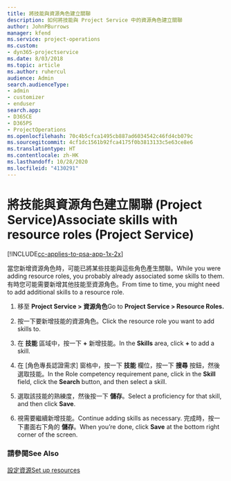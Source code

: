 ```yaml
---
title: 將技能與資源角色建立關聯
description: 如何將技能與 Project Service 中的資源角色建立關聯
author: JohnPBurrows
manager: kfend
ms.service: project-operations
ms.custom:
- dyn365-projectservice
ms.date: 8/03/2018
ms.topic: article
ms.author: ruhercul
audience: Admin
search.audienceType:
- admin
- customizer
- enduser
search.app:
- D365CE
- D365PS
- ProjectOperations
ms.openlocfilehash: 70c4b5cfca1495cb887ad6034542c46fd4cb079c
ms.sourcegitcommit: 4cf1dc1561b92fca4175f0b3813133c5e63ce8e6
ms.translationtype: HT
ms.contentlocale: zh-HK
ms.lasthandoff: 10/28/2020
ms.locfileid: "4130291"
---
```

# <a name="associate-skills-with-resource-roles-project-service"></a><span data-ttu-id="3de04-103">將技能與資源角色建立關聯 (Project Service)</span><span class="sxs-lookup"><span data-stu-id="3de04-103">Associate skills with resource roles (Project Service)</span></span>

[!INCLUDE[cc-applies-to-psa-app-1x-2x](../includes/cc-applies-to-psa-app-1x-2x.md)]

<span data-ttu-id="3de04-104">當您新增資源角色時，可能已將某些技能與這些角色產生關聯。</span><span class="sxs-lookup"><span data-stu-id="3de04-104">While you were adding resource roles, you probably already associated some skills to them.</span></span> <span data-ttu-id="3de04-105">有時您可能需要新增其他技能至資源角色。</span><span class="sxs-lookup"><span data-stu-id="3de04-105">From time to time, you might need to add additional skills to a resource role.</span></span>  
  
1.  <span data-ttu-id="3de04-106">移至 **Project Service > 資源角色**</span><span class="sxs-lookup"><span data-stu-id="3de04-106">Go to **Project Service > Resource Roles.**</span></span>  
  
2.  <span data-ttu-id="3de04-107">按一下要新增技能的資源角色。</span><span class="sxs-lookup"><span data-stu-id="3de04-107">Click the resource role you want to add skills to.</span></span>  
  
3.  <span data-ttu-id="3de04-108">在 **技能** 區域中，按一下 **+** 新增技能。</span><span class="sxs-lookup"><span data-stu-id="3de04-108">In the **Skills** area, click **+** to add a skill.</span></span>  
  
4.  <span data-ttu-id="3de04-109">在 [角色專長認證需求] 窗格中，按一下 **技能** 欄位，按一下 **搜尋** 按鈕，然後選取技能。</span><span class="sxs-lookup"><span data-stu-id="3de04-109">In the Role competency requirement pane, click in the **Skill** field, click the **Search** button,  and then select a skill.</span></span>  
  
5.  <span data-ttu-id="3de04-110">選取該技能的熟練度，然後按一下 **儲存**。</span><span class="sxs-lookup"><span data-stu-id="3de04-110">Select a proficiency for that skill, and then click **Save**.</span></span>  
  
6.  <span data-ttu-id="3de04-111">視需要繼續新增技能。</span><span class="sxs-lookup"><span data-stu-id="3de04-111">Continue adding skills as necessary.</span></span> <span data-ttu-id="3de04-112">完成時，按一下畫面右下角的 **儲存**。</span><span class="sxs-lookup"><span data-stu-id="3de04-112">When you’re done, click **Save** at the bottom right corner of the screen.</span></span>  
  
### <a name="see-also"></a><span data-ttu-id="3de04-113">請參閱</span><span class="sxs-lookup"><span data-stu-id="3de04-113">See Also</span></span>  
 [<span data-ttu-id="3de04-114">設定資源</span><span class="sxs-lookup"><span data-stu-id="3de04-114">Set up resources</span></span>](../psa/set-up-resources.md)
